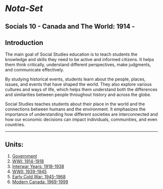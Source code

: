 # ***Nota-Set***
## Socials 10 - Canada and The World: 1914 - 
## **Introduction**

The main goal of Social Studies education is to teach students the knowledge and skills they need to be active and informed citizens. It helps them think critically, understand different perspectives, make judgments, and communicate effectively.

By studying historical events, students learn about the people, places, issues, and events that have shaped the world. They also explore various cultures and ways of life, which helps them understand both the differences and similarities between people throughout history and across the globe.

Social Studies teaches students about their place in the world and the connections between humans and the environment. It emphasizes the importance of understanding how different societies are interconnected and how our economic decisions can impact individuals, communities, and even countries.

---

## **Units**:
1. [Government]()
2. [WWI: 1914-1918]()
3. [Interwar Years: 1918-1938]()
4. [WWII: 1939-1945]()
5. [Early Cold War: 1945-1968]()
6. [Modern Canada: 1969-1999]()